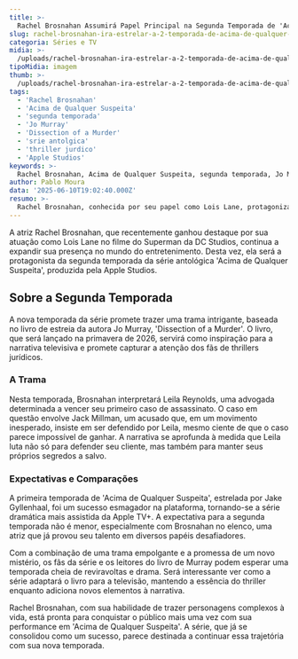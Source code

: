 ```yaml
---
title: >-
  Rachel Brosnahan Assumirá Papel Principal na Segunda Temporada de 'Acima de Qualquer Suspeita'
slug: rachel-brosnahan-ira-estrelar-a-2-temporada-de-acima-de-qualquer-suspeita
categoria: Séries e TV
midia: >-
  /uploads/rachel-brosnahan-ira-estrelar-a-2-temporada-de-acima-de-qualquer-suspeita-thumb.jpg
tipoMidia: imagem
thumb: >-
  /uploads/rachel-brosnahan-ira-estrelar-a-2-temporada-de-acima-de-qualquer-suspeita-thumb.jpg
tags:
  - 'Rachel Brosnahan'
  - 'Acima de Qualquer Suspeita'
  - 'segunda temporada'
  - 'Jo Murray'
  - 'Dissection of a Murder'
  - 'srie antolgica'
  - 'thriller jurdico'
  - 'Apple Studios'
keywords: >-
  Rachel Brosnahan, Acima de Qualquer Suspeita, segunda temporada, Jo Murray, Dissection of a Murder, série antológica, thriller jurídico, Apple Studios
author: Pablo Moura
data: '2025-06-10T19:02:40.000Z'
resumo: >-
  Rachel Brosnahan, conhecida por seu papel como Lois Lane, protagonizará a segunda temporada da série 'Acima de Qualquer Suspeita'. A nova temporada adaptará o thriller jurídico 'Dissection of a Murder', de Jo Murray.
---
```


A atriz Rachel Brosnahan, que recentemente ganhou destaque por sua atuação como Lois Lane no filme do Superman da DC Studios, continua a expandir sua presença no mundo do entretenimento. Desta vez, ela será a protagonista da segunda temporada da série antológica 'Acima de Qualquer Suspeita', produzida pela Apple Studios. 

## Sobre a Segunda Temporada 

A nova temporada da série promete trazer uma trama intrigante, baseada no livro de estreia da autora Jo Murray, 'Dissection of a Murder'. O livro, que será lançado na primavera de 2026, servirá como inspiração para a narrativa televisiva e promete capturar a atenção dos fãs de thrillers jurídicos.

### A Trama 

Nesta temporada, Brosnahan interpretará Leila Reynolds, uma advogada determinada a vencer seu primeiro caso de assassinato. O caso em questão envolve Jack Millman, um acusado que, em um movimento inesperado, insiste em ser defendido por Leila, mesmo ciente de que o caso parece impossível de ganhar. A narrativa se aprofunda à medida que Leila luta não só para defender seu cliente, mas também para manter seus próprios segredos a salvo. 

### Expectativas e Comparações 

A primeira temporada de 'Acima de Qualquer Suspeita', estrelada por Jake Gyllenhaal, foi um sucesso esmagador na plataforma, tornando-se a série dramática mais assistida da Apple TV+. A expectativa para a segunda temporada não é menor, especialmente com Brosnahan no elenco, uma atriz que já provou seu talento em diversos papéis desafiadores. 

Com a combinação de uma trama empolgante e a promessa de um novo mistério, os fãs da série e os leitores do livro de Murray podem esperar uma temporada cheia de reviravoltas e drama. Será interessante ver como a série adaptará o livro para a televisão, mantendo a essência do thriller enquanto adiciona novos elementos à narrativa. 

Rachel Brosnahan, com sua habilidade de trazer personagens complexos à vida, está pronta para conquistar o público mais uma vez com sua performance em 'Acima de Qualquer Suspeita'. A série, que já se consolidou como um sucesso, parece destinada a continuar essa trajetória com sua nova temporada.